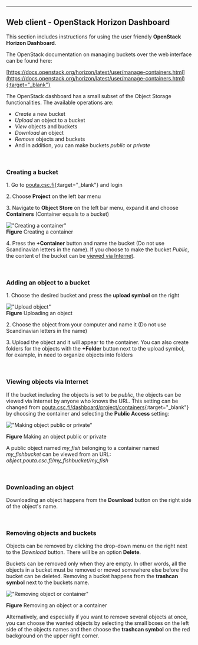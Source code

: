 ----------------------

## Web client - OpenStack Horizon Dashboard

This section includes instructions for using the user friendly **OpenStack Horizon Dashboard**.

The OpenStack documentation on managing buckets over the web interface can be found here:

[https://docs.openstack.org/horizon/latest/user/manage-containers.html](https://docs.openstack.org/horizon/latest/user/manage-containers.html){:target="_blank"}

The OpenStack dashboard has a small subset of the Object Storage functionalities. The available operations are:

* _Create_ a new bucket
* _Upload_ an object to a bucket
* _View_ objects and buckets
* _Download_ an object
* _Remove_ objects and buckets
* And in addition, you can make buckets _public_ or _private_

&nbsp;


### Creating a bucket

1\. Go to [pouta.csc.fi](https://pouta.csc.fi/){:target="_blank"} and login

2\. Choose **Project** on the left bar menu

3\. Navigate to **Object Store** on the left bar menu, expand it and choose **Containers** (Container equals to a bucket)  

!["Creating a container"](/img/allas_screenshot_create_container.png)  
**Figure** Creating a container

4\. Press the **+Container** button and name the bucket (Do not use Scandinavian letters in the name). If you choose to make the bucket _Public_, the content of the bucket can be [viewed via Internet](#viewing-objects-via-internet).
 
&nbsp;


### Adding an object to a bucket

1\. Choose the desired bucket and press the **upload symbol** on the right

!["Upload object"](/img/Allas_screenshot_upload.png)  
**Figure** Uploading an object

2\. Choose the object from your computer and name it (Do not use Scandinavian letters in the name)  

3\. Upload the object and it will appear to the container. You can also create folders for the objects with the **+Folder** button next to the upload symbol, for example, in need to organize objects into folders
 
&nbsp;

<a name="web_public"></a>

### Viewing objects via Internet

If the bucket including the objects is set to be _public_, the objects can be viewed via Internet by anyone who knows the URL. This setting can be changed from [pouta.csc.fi/dashboard/project/containers](https://pouta.csc.fi/dashboard/project/containers/){:target="_blank"} by choosing the container and selecting the **Public Access** setting:

!["Making object public or private"](/img/Allas_screenshot_public.png)

**Figure** Making an object public or private

A public object named _my_fish_ belonging to a container named _my_fishbucket_ can be viewed from an URL: _object.pouta.csc.fi/my_fishbucket/my_fish_

&nbsp;


### Downloading an object

Downloading an object happens from the **Download** button on the right side of the object's name.

&nbsp;


### Removing objects and buckets

Objects can be removed by clicking the drop-down menu on the right next to the _Download_ button. There will be an option **Delete**.

Buckets can be removed only when they are empty. In other words, all the objects in a bucket must be removed or moved somewhere else before the bucket can be deleted. Removing a bucket happens from the **trashcan symbol** next to the buckets name. 

!["Removing object or container"](/img/Allas_screenshot_delete.png)

**Figure** Removing an object or a container

Alternatively, and especially if you want to remove several objects at once, you can choose the wanted objects by selecting the small boxes on the left side of the objects names and then choose the **trashcan symbol** on the red background on the upper right corner.
  